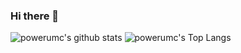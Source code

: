 ### Hi there 👋

![powerumc's github stats](https://github-readme-stats.vercel.app/api?username=powerumc&count_private=true&show_icons=true&theme=radical)
![powerumc's Top Langs](https://github-readme-stats.vercel.app/api/top-langs/?username=powerumc&layout=compact&count_private=true&theme=radical)

<!--
**powerumc/powerumc** is a ✨ _special_ ✨ repository because its `README.md` (this file) appears on your GitHub profile.

Here are some ideas to get you started:

- 🔭 I’m currently working on ...
- 🌱 I’m currently learning ...
- 👯 I’m looking to collaborate on ...
- 🤔 I’m looking for help with ...
- 💬 Ask me about ...
- 📫 How to reach me: ...
- 😄 Pronouns: ...
- ⚡ Fun fact: ...
-->
